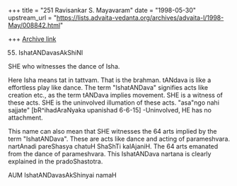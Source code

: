 +++
title = "251 Ravisankar S. Mayavaram"
date = "1998-05-30"
upstream_url = "https://lists.advaita-vedanta.org/archives/advaita-l/1998-May/008842.html"

+++
[Archive link](https://lists.advaita-vedanta.org/archives/advaita-l/1998-May/008842.html)

55. IshatANDavasAkShiNI

SHE who witnesses the dance of Isha.

Here Isha means tat in tattvam. That is the brahman. tANdava is like a
effortless play like dance. The term "IshatANDava" signifies acts like
creation etc., as the term tANDava implies movement. SHE is a witness of
these acts. SHE is the uninvolved illumation of these acts. "asa"ngo nahi
sajjate" [bR^ihadAraNyaka upanishad 6-6-15] -Uninvolved, HE has no
attachment.

This name can also mean that SHE witnesses the 64 arts implied by the term
"IshatANDava". These are acts like dance and acting of parameshvara.
nartAnadi pareShasya chatuH ShaShTi kalAjaniH.  The 64 arts emanated from
the dance of parameshvara.  This IshatANDava nartana is clearly explained
in the pradoShastotra.

AUM IshatANDavasAkShinyai namaH


